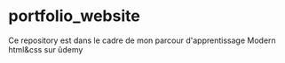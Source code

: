 # portfolio_website
Ce repository est dans le cadre de mon parcour d'apprentissage Modern html&css sur ûdemy

